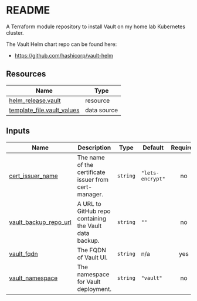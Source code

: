 # README
A Terraform module repository to install Vault on my home lab Kubernetes cluster.

The Vault Helm chart repo can be found here:
- <https://github.com/hashicorp/vault-helm>

<!-- BEGIN_TF_DOCS -->


## Resources

| Name | Type |
|------|------|
| [helm_release.vault](https://registry.terraform.io/providers/hashicorp/helm/latest/docs/resources/release) | resource |
| [template_file.vault_values](https://registry.terraform.io/providers/hashicorp/template/latest/docs/data-sources/file) | data source |

## Inputs

| Name | Description | Type | Default | Required |
|------|-------------|------|---------|:--------:|
| <a name="input_cert_issuer_name"></a> [cert\_issuer\_name](#input\_cert\_issuer\_name) | The name of the certificate issuer from cert-manager. | `string` | `"lets-encrypt"` | no |
| <a name="input_vault_backup_repo_url"></a> [vault\_backup\_repo\_url](#input\_vault\_backup\_repo\_url) | A URL to GitHub repo containing the Vault data backup. | `string` | `""` | no |
| <a name="input_vault_fqdn"></a> [vault\_fqdn](#input\_vault\_fqdn) | The FQDN of Vault UI. | `string` | n/a | yes |
| <a name="input_vault_namespace"></a> [vault\_namespace](#input\_vault\_namespace) | The namespace for Vault deployment. | `string` | `"vault"` | no |
<!-- END_TF_DOCS -->
